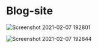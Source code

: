 # Blog-site

![Screenshot 2021-02-07 192801](https://user-images.githubusercontent.com/55544088/107150852-dfb9e180-6985-11eb-949a-560de5b6cb89.png)

![Screenshot 2021-02-07 192844](https://user-images.githubusercontent.com/55544088/107150860-e9dbe000-6985-11eb-8ec0-07ecea0753fd.png)
